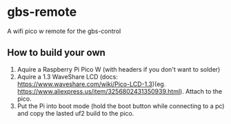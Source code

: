 # gbs-remote
A wifi pico w remote for the gbs-control

## How to build your own
1. Aquire a Raspberry Pi Pico W (with headers if you don't want to solder)
2. Aquire a 1.3 WaveShare LCD (docs: https://www.waveshare.com/wiki/Pico-LCD-1.3)(eg. https://www.aliexpress.us/item/3256802431350939.html). Attach to the pico.
3. Put the Pi into boot mode (hold the boot button while connecting to a pc) and copy the lasted uf2 build to the pico.
